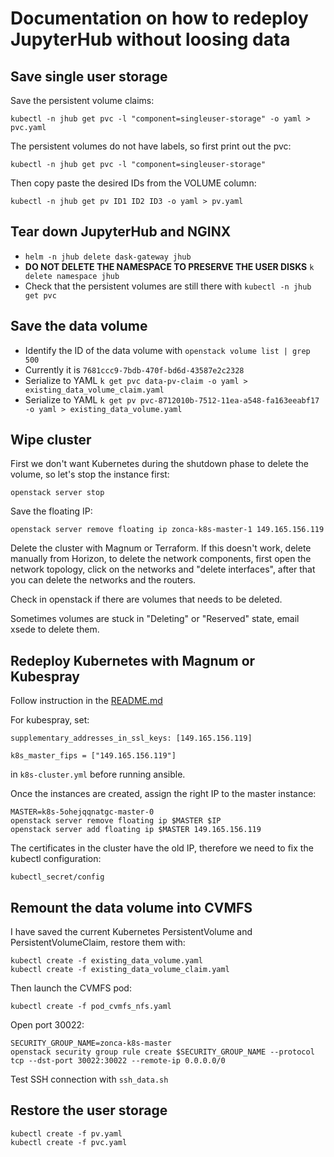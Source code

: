 # Documentation on how to redeploy JupyterHub without loosing data

## Save single user storage

Save the persistent volume claims:

    kubectl -n jhub get pvc -l "component=singleuser-storage" -o yaml > pvc.yaml

The persistent volumes do not have labels, so first print out the pvc:

    kubectl -n jhub get pvc -l "component=singleuser-storage"

Then copy paste the desired IDs from the VOLUME column:

    kubectl -n jhub get pv ID1 ID2 ID3 -o yaml > pv.yaml

## Tear down JupyterHub and NGINX

* `helm -n jhub delete dask-gateway jhub`
* **DO NOT DELETE THE NAMESPACE TO PRESERVE THE USER DISKS** `k delete namespace jhub`
* Check that the persistent volumes are still there with `kubectl -n jhub get pvc`

## Save the data volume

* Identify the ID of the data volume with `openstack volume list | grep 500`
* Currently it is `7681ccc9-7bdb-470f-bd6d-43587e2c2328`
* Serialize to YAML `k get pvc data-pv-claim -o yaml > existing_data_volume_claim.yaml`
* Serialize to YAML `k get pv pvc-8712010b-7512-11ea-a548-fa163eeabf17 -o yaml > existing_data_volume.yaml`

## Wipe cluster

First we don't want Kubernetes during the shutdown phase to delete the volume,
so let's stop the instance first:

`openstack server stop`

Save the floating IP:

    openstack server remove floating ip zonca-k8s-master-1 149.165.156.119

Delete the cluster with Magnum or Terraform. If this doesn't work,
delete manually from Horizon, to delete the network components, first open the network topology,
click on the networks and "delete interfaces", after that you can delete the networks and the
routers.

Check in openstack if there are volumes that needs to be deleted.

Sometimes volumes are stuck in "Deleting" or "Reserved" state, email xsede to delete them.

## Redeploy Kubernetes with Magnum or Kubespray

Follow instruction in the [README.md](https://github.com/det-lab/jupyterhub-deploy-kubernetes-jetstream/blob/master/README.md)

For kubespray, set:

    supplementary_addresses_in_ssl_keys: [149.165.156.119]

    k8s_master_fips = ["149.165.156.119"]

    
in `k8s-cluster.yml` before running ansible.
   
Once the instances are created, assign the right IP to the master instance:

    MASTER=k8s-5ohejqqnatgc-master-0
    openstack server remove floating ip $MASTER $IP
    openstack server add floating ip $MASTER 149.165.156.119 

The certificates in the cluster have the old IP, therefore we need to fix the kubectl configuration:

`kubectl_secret/config`

## Remount the data volume into CVMFS

I have saved the current Kubernetes PersistentVolume and PersistentVolumeClaim,
restore them with:

    kubectl create -f existing_data_volume.yaml
    kubectl create -f existing_data_volume_claim.yaml

Then launch the CVMFS pod:

    kubectl create -f pod_cvmfs_nfs.yaml

Open port 30022:

    SECURITY_GROUP_NAME=zonca-k8s-master
    openstack security group rule create $SECURITY_GROUP_NAME --protocol tcp --dst-port 30022:30022 --remote-ip 0.0.0.0/0

Test SSH connection with `ssh_data.sh`

## Restore the user storage

    kubectl create -f pv.yaml
    kubectl create -f pvc.yaml
